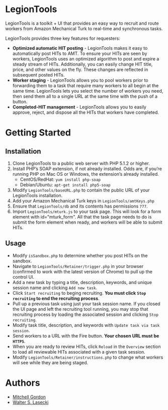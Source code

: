 # LegionTools
LegionTools is a toolkit + UI that provides an easy way to recruit and route workers from Amazon Mechanical Turk to real-time and synchronous tasks.

LegionTools provides three key features for requesters:

* **Optimized automatic HIT posting** - LegionTools makes it easy to automatically post HITs to AMT. To ensure your HITs are seen by workers, LegionTools uses an optimized algorithm to post and expire a steady stream of HITs. Additionally, you can easily change HIT title, price, and other values on the fly. These changes are reflected in subsequent posted HITs.
* **Worker staging** - LegionTools allows you to pool workers prior to forwarding them to a task that require many workers to all begin at the same time. LegionTools lets you select the number of workers you need, then send them all to a single URL at the same time with the push of a button. 
* **Completed-HIT management** - LegionTools allows you to easily approve, reject, and dispose all the HITs that workers have completed.

# Getting Started
## Installation
1. Clone LegionTools to a public web server with PHP 5.1.2 or higher.
2. Install PHP’s SOAP extension, if not already installed. Odds are, if you’re running PHP on Mac OS or Windows, the extension’s already installed.
	* CentOS/RedHat: `yum install php-soap`
	* Debian/Ubuntu: `apt-get install php5-soap`
3. Modify `LegionTools/baseURL.php` to contain the public URL of your LegionTools installation.
4. Add your Amazon Mechanical Turk keys in `LegionTools/amtKeys.php`
5. Ensure that `LegionTools/db` and its contents has permissions `777`.
6. Import `LegionTools/mturk.js` to your task page. This will look for a form element with id="mturk_form". All that the task page needs to do is submit the form element when ready, and workers will be able to submit HITs.


## Usage
* Modify `isSandbox.php` to determine whether you post HITs on the sandbox.
* Navigate to `LegionTools/Retainer/trigger.php` in your browser (confirmed to work with the latest version of Chrome) to pull up the control UI.
* Add a new task by typing a title, description, keywords, and unique session name and clicking `Add new task`.
* Click `Start recruiting` to beging recruiting. **You must click `Stop recruiting` to end the recruiting process**.
* Pull up a previous task using just your task session name. If you closed the UI page and left the recruiting tool running, you may stop that recruiting process by loading the associated session and clicking `Stop recruiting`.
* Modify task title, description, and keywords with `Update task via task session`.
* Send workers to a URL with the Fire button. **Your chosen URL must be `HTTPS`**. 
* When you are ready to review HITs, click `Reload` in the `Overview` section to load all reviewable HITs associated with a given task session.
* Modify `LegionTools/Retainer/instructions.php` to change what workers will see while they are being staged.

# Authors
* [Mitchell Gordon](http://mgordon.me/ "Mitchell Gordon")
* [Walter S. Lasecki](http://wslasecki.com/ "Walter S. Lasecki")
